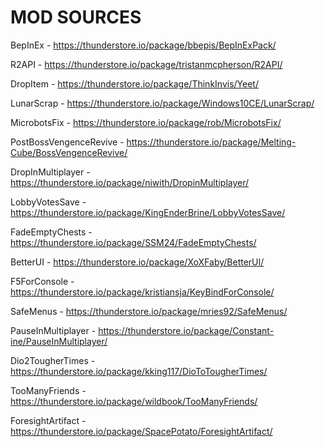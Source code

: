 # MOD SOURCES

BepInEx - https://thunderstore.io/package/bbepis/BepInExPack/

R2API - https://thunderstore.io/package/tristanmcpherson/R2API/

DropItem - https://thunderstore.io/package/ThinkInvis/Yeet/

LunarScrap - https://thunderstore.io/package/Windows10CE/LunarScrap/

MicrobotsFix - https://thunderstore.io/package/rob/MicrobotsFix/

PostBossVengenceRevive - https://thunderstore.io/package/Melting-Cube/BossVengenceRevive/

DropInMultiplayer - https://thunderstore.io/package/niwith/DropinMultiplayer/

LobbyVotesSave - https://thunderstore.io/package/KingEnderBrine/LobbyVotesSave/

FadeEmptyChests - https://thunderstore.io/package/SSM24/FadeEmptyChests/

BetterUI - https://thunderstore.io/package/XoXFaby/BetterUI/

F5ForConsole - https://thunderstore.io/package/kristiansja/KeyBindForConsole/

SafeMenus - https://thunderstore.io/package/mries92/SafeMenus/

PauseInMultiplayer - https://thunderstore.io/package/Constant-ine/PauseInMultiplayer/

Dio2TougherTimes - https://thunderstore.io/package/kking117/DioToTougherTimes/

TooManyFriends - https://thunderstore.io/package/wildbook/TooManyFriends/

ForesightArtifact - https://thunderstore.io/package/SpacePotato/ForesightArtifact/
